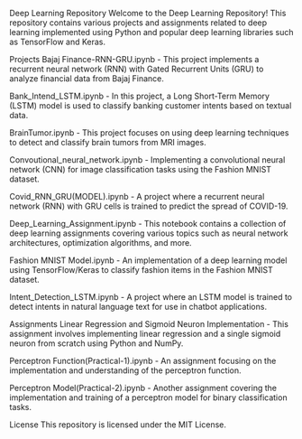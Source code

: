 Deep Learning Repository
Welcome to the Deep Learning Repository! This repository contains various projects and assignments related to deep learning implemented using Python and popular deep learning libraries such as TensorFlow and Keras.

Projects
Bajaj Finance-RNN-GRU.ipynb - This project implements a recurrent neural network (RNN) with Gated Recurrent Units (GRU) to analyze financial data from Bajaj Finance.

Bank_Intend_LSTM.ipynb - In this project, a Long Short-Term Memory (LSTM) model is used to classify banking customer intents based on textual data.

BrainTumor.ipynb - This project focuses on using deep learning techniques to detect and classify brain tumors from MRI images.

Convoutional_neural_network.ipynb - Implementing a convolutional neural network (CNN) for image classification tasks using the Fashion MNIST dataset.

Covid_RNN_GRU(MODEL).ipynb - A project where a recurrent neural network (RNN) with GRU cells is trained to predict the spread of COVID-19.

Deep_Learning_Assignment.ipynb - This notebook contains a collection of deep learning assignments covering various topics such as neural network architectures, optimization algorithms, and more.

Fashion MNIST Model.ipynb - An implementation of a deep learning model using TensorFlow/Keras to classify fashion items in the Fashion MNIST dataset.

Intent_Detection_LSTM.ipynb - A project where an LSTM model is trained to detect intents in natural language text for use in chatbot applications.

Assignments
Linear Regression and Sigmoid Neuron Implementation - This assignment involves implementing linear regression and a single sigmoid neuron from scratch using Python and NumPy.

Perceptron Function(Practical-1).ipynb - An assignment focusing on the implementation and understanding of the perceptron function.

Perceptron Model(Practical-2).ipynb - Another assignment covering the implementation and training of a perceptron model for binary classification tasks.

License
This repository is licensed under the MIT License.
